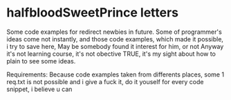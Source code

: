 # halfbloodSweetPrince letters

Some code examples for redirect newbies in future.
Some of programmer's ideas come not instantly, and those code examples, which made it possible, i try to save here, May be somebody found it interest for him, or not
Anyway it's not learning course, it's not obective TRUE, it's my sight about how to plain to see some ideas. 

Requirements:
Because code examples taken from differents places, some 1 req.txt is not possible and i give a fuck it, 
do it youself for every code snippet, i believe u can
